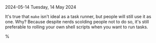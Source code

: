 2024-05-14 Tuesday, 14 May 2024

It's true that `make` isn't ideal as a task runner, but people will still use it as one. Why? Because despite nerds scolding people not to do so, it's still preferable to rolling your own shell scripts when you want to run tasks.

%
